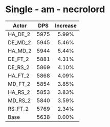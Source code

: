 # Single - am - necrolord
| Actor | DPS | Increase |
|---|:---:|:---:|
|HA_DE_2|5975|5.99%|
|DE_MD_2|5945|5.46%|
|HA_MD_2|5944|5.44%|
|DE_FT_2|5881|4.31%|
|DE_RS_2|5869|4.10%|
|HA_FT_2|5868|4.09%|
|MD_FT_2|5854|3.85%|
|HA_RS_2|5853|3.83%|
|MD_RS_2|5840|3.59%|
|RS_FT_2|5769|2.34%|
|Base|5638|0.00%|
